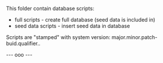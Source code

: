 This folder contain database scripts:

* full scripts - create full database (seed data is included in)
* seed data scripts - insert seed data in database

Scripts are "stamped" with system version: major.minor.patch-buid.qualifier..

--- ooo ---